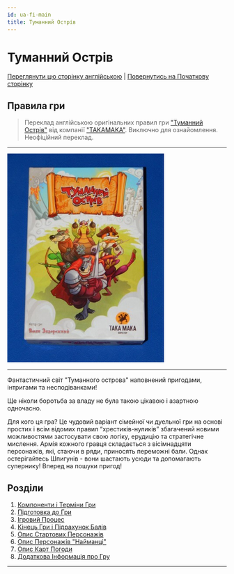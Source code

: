 ```yaml
---
id: ua-fi-main
title: Туманний Острів
---
```


# Туманний Острів

[Переглянути цю сторінку англійською](../en/IndexPage.md) | [Повернутись на Початкову сторінку](../../../index.md)


## Правила гри

> Переклад англійською оригінальних правил гри ["Туманний Острів"][gamePage] від компанії ["TAKAMAKA"][TAKAMAKA]. Виключно для ознайомлення. Неофіційний переклад.

***

![cover]

***

Фантастичний світ "Туманного острова" наповнений пригодами, інтригами та несподіванками!

Ще ніколи боротьба за владу не була такою цікавою і азартною одночасно.

Для кого ця гра? Це чудовий варіант сімейної чи дуельної гри на основі простих і всім відомих правил “хрестиків-нуликів” збагачений новими можливостями застосувати свою логіку, ерудицію та стратегічне мислення.
Армія кожного гравця складається з вісімнадцяти персонажів, які, стаючи в ряди, приносять переможні бали. Однак остерігайтесь Шпигунів - вони шастають усюди та допомагають супернику! Вперед на пошуки пригод!

## Розділи

1. [Компоненти і Терміни Гри](ComponentsAndTerminologyPage.md)
2. [Підготовка до Гри](GameSetup.md)
3. [Ігровий Процес](GamePlay.md)
4. [Кінець Гри і Підрахунок Балів](GameEndAndScoring.md)
5. [Опис Стартових Персонажів](BasicCharactersDescription.md)
6. [Опис Персонажів "Найманці"](MercenaryCharactersDescription.md)
7. [Опис Карт Погоди](WeatherCards.md)
8. [Додаткова Інформація про Гру](ReferencesPage.md)

***

<!--Image links ref-->

[cover]: ../../resources/img/boxCover.jpg


<!--Web links ref-->

[gamePage]: http://www.takamaka.com.ua/portfolio/foggy-island/

[TAKAMAKA]: http://www.takamaka.com.ua/
